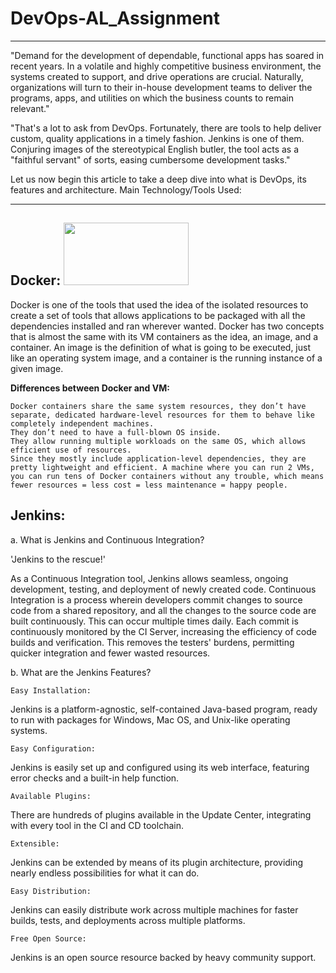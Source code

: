 # DevOps-AL_Assignment
_________________________________________________________________________________________________
"Demand for the development of dependable, functional apps has soared in recent years. In a volatile and highly competitive business environment, the systems created to support, and drive operations are crucial. Naturally, organizations will turn to their in-house development teams to deliver the programs, apps, and utilities on which the business counts to remain relevant."

"That's a lot to ask from DevOps. Fortunately, there are tools to help deliver custom, quality applications in a timely fashion. Jenkins is one of them. Conjuring images of the stereotypical English butler, the tool acts as a "faithful servant" of sorts, easing cumbersome development tasks."

Let us now begin this article to take a deep dive into what is DevOps, its features and architecture. Main Technology/Tools Used:
_______________________________________________________________________________________________________________
## Docker: <img src="https://miro.medium.com/max/1000/1*E8IgOSkMTpBRs0w0-Zsx2g.gif" width=200 height=100>

Docker is one of the tools that used the idea of the isolated resources to create a set of tools that allows applications to be packaged with all the dependencies installed and ran wherever wanted. Docker has two concepts that is almost the same with its VM containers as the idea, an image, and a container. An image is the definition of what is going to be executed, just like an operating system image, and a container is the running instance of a given image.

**Differences between Docker and VM:**

    Docker containers share the same system resources, they don’t have separate, dedicated hardware-level resources for them to behave like completely independent machines.
    They don’t need to have a full-blown OS inside.
    They allow running multiple workloads on the same OS, which allows efficient use of resources.
    Since they mostly include application-level dependencies, they are pretty lightweight and efficient. A machine where you can run 2 VMs, you can run tens of Docker containers without any trouble, which means fewer resources = less cost = less maintenance = happy people.

## Jenkins:

a. What is Jenkins and Continuous Integration?

'Jenkins to the rescue!'

As a Continuous Integration tool, Jenkins allows seamless, ongoing development, testing, and deployment of newly created code. Continuous Integration is a process wherein developers commit changes to source code from a shared repository, and all the changes to the source code are built continuously. This can occur multiple times daily. Each commit is continuously monitored by the CI Server, increasing the efficiency of code builds and verification. This removes the testers' burdens, permitting quicker integration and fewer wasted resources.

b. What are the Jenkins Features?

    Easy Installation:

Jenkins is a platform-agnostic, self-contained Java-based program, ready to run with packages for Windows, Mac OS, and Unix-like operating systems.

    Easy Configuration:

Jenkins is easily set up and configured using its web interface, featuring error checks and a built-in help function.

    Available Plugins:

There are hundreds of plugins available in the Update Center, integrating with every tool in the CI and CD toolchain.

    Extensible:

Jenkins can be extended by means of its plugin architecture, providing nearly endless possibilities for what it can do.

    Easy Distribution:

Jenkins can easily distribute work across multiple machines for faster builds, tests, and deployments across multiple platforms.

    Free Open Source:

Jenkins is an open source resource backed by heavy community support.
